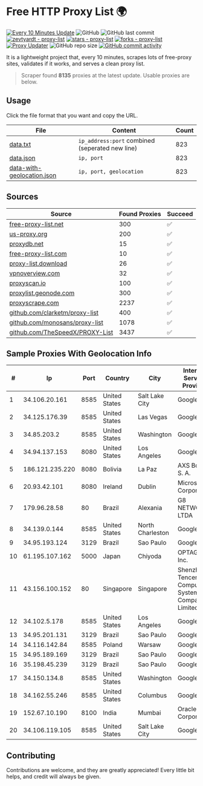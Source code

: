 
# Free HTTP Proxy List 🌍

[![Every 10 Minutes Update](https://github.com/mertguvencli/http-proxy-list/actions/workflows/main.yml/badge.svg?branch=main)](https://github.com/mertguvencli/http-proxy-list/actions/workflows/main.yml)
![GitHub](https://img.shields.io/github/license/mertguvencli/http-proxy-list)
![GitHub last commit](https://img.shields.io/github/last-commit/mertguvencli/http-proxy-list)
[![zevtyardt - proxy-list](https://img.shields.io/static/v1?label=zevtyardt&message=proxy-list&color=blue&logo=github)](https://github.com/zevtyardt/proxy-list "Go to GitHub repo")
[![stars - proxy-list](https://img.shields.io/github/stars/zevtyardt/proxy-list?style=social)](https://github.com/zevtyardt/proxy-list)
[![forks - proxy-list](https://img.shields.io/github/forks/zevtyardt/proxy-list?style=social)](https://github.com/zevtyardt/proxy-list)
[![Proxy Updater](https://github.com/zevtyardt/proxy-list/workflows/Proxy%20Updater/badge.svg)](https://github.com/zevtyardt/proxy-list/actions?query=workflow:"Proxy+Updater")
![GitHub repo size](https://img.shields.io/github/repo-size/zevtyardt/proxy-list)
[![GitHub commit activity](https://img.shields.io/github/commit-activity/m/zevtyardt/proxy-list?logo=commits)](https://github.com/zevtyardt/proxy-list/commits/main)

It is a lightweight project that, every 10 minutes, scrapes lots of free-proxy sites, validates if it works, and serves a clean proxy list.

> Scraper found **8135** proxies at the latest update. Usable proxies are below.

## Usage

Click the file format that you want and copy the URL.

|File|Content|Count|
|----|-------|-----|
|[data.txt](https://raw.githubusercontent.com/mertguvencli/http-proxy-list/main/proxy-list/data.txt)|`ip_address:port` combined (seperated new line)|823|
|[data.json](https://raw.githubusercontent.com/mertguvencli/http-proxy-list/main/proxy-list/data.json)|`ip, port`|823|
|[data-with-geolocation.json](https://raw.githubusercontent.com/mertguvencli/http-proxy-list/main/proxy-list/data-with-geolocation.json)|`ip, port, geolocation`|823|

## Sources

|Source|Found Proxies|Succeed|
|------|-------------|-------|
|[free-proxy-list.net](https://free-proxy-list.net)|300|✅|
|[us-proxy.org](https://www.us-proxy.org)|200|✅|
|[proxydb.net](http://proxydb.net)|15|✅|
|[free-proxy-list.com](https://free-proxy-list.com/?page=&port=&type%5B%5D=http&type%5B%5D=https&up_time=0&search=Search)|10|✅|
|[proxy-list.download](https://www.proxy-list.download/HTTP)|26|✅|
|[vpnoverview.com](https://vpnoverview.com/privacy/anonymous-browsing/free-proxy-servers)|32|✅|
|[proxyscan.io](https://www.proxyscan.io)|100|✅|
|[proxylist.geonode.com](https://proxylist.geonode.com/api/proxy-list?limit=300&page=1&sort_by=lastChecked&sort_type=desc&protocols=http,https)|300|✅|
|[proxyscrape.com](https://api.proxyscrape.com/v2/?request=displayproxies&protocol=http&timeout=10000&country=all&ssl=all&anonymity=all)|2237|✅|
|[github.com/clarketm/proxy-list](https://raw.githubusercontent.com/clarketm/proxy-list/master/proxy-list-raw.txt)|400|✅|
|[github.com/monosans/proxy-list](https://raw.githubusercontent.com/monosans/proxy-list/main/proxies/http.txt)|1078|✅|
|[github.com/TheSpeedX/PROXY-List](https://raw.githubusercontent.com/TheSpeedX/PROXY-List/master/http.txt)|3437|✅|


## Sample Proxies With Geolocation Info

|#|Ip|Port|Country|City|Internet Service Provider|
|-|--|----|-------|----|-------------------------|
|1|34.106.20.161|8585|United States|Salt Lake City|Google LLC|
|2|34.125.176.39|8585|United States|Las Vegas|Google LLC|
|3|34.85.203.2|8585|United States|Washington|Google LLC|
|4|34.94.137.153|8080|United States|Los Angeles|Google LLC|
|5|186.121.235.220|8080|Bolivia|La Paz|AXS Bolivia S. A.|
|6|20.93.42.101|8080|Ireland|Dublin|Microsoft Corporation|
|7|179.96.28.58|80|Brazil|Alexania|G8 NETWORKS LTDA|
|8|34.139.0.144|8585|United States|North Charleston|Google LLC|
|9|34.95.193.124|3129|Brazil|Sao Paulo|Google LLC|
|10|61.195.107.162|5000|Japan|Chiyoda|OPTAGE Inc.|
|11|43.156.100.152|80|Singapore|Singapore|Shenzhen Tencent Computer Systems Company Limited|
|12|34.102.5.178|8585|United States|Los Angeles|Google LLC|
|13|34.95.201.131|3129|Brazil|Sao Paulo|Google LLC|
|14|34.116.142.84|8585|Poland|Warsaw|Google LLC|
|15|34.95.189.169|3129|Brazil|Sao Paulo|Google LLC|
|16|35.198.45.239|3129|Brazil|Sao Paulo|Google LLC|
|17|34.150.134.8|8585|United States|Washington|Google LLC|
|18|34.162.55.246|8585|United States|Columbus|Google LLC|
|19|152.67.10.190|8100|India|Mumbai|Oracle Corporation|
|20|34.106.119.105|8585|United States|Salt Lake City|Google LLC|



## Contributing

Contributions are welcome, and they are greatly appreciated! Every
little bit helps, and credit will always be given.

